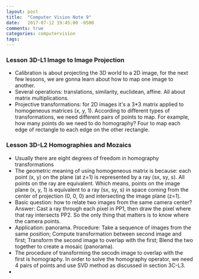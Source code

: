 ```yaml
---
layout: post
title:  "Computer Vision Note 9"
date:   2017-07-12 19:45:00 -0500
comments: true
categories: computervision
tags: 
---
```


### Lesson 3D-L1 Image to Image Projection
- Calibration is about projecting the 3D world to a 2D image, for the next few lessons, we are gonna learn about how to map one image to another.
- Several operations: translations, similarity, euclidean, affine. All about matrix multiplications.
- Projective transformations: for 2D images it's a 3*3 matrix applied to homogeneous matrices (x, y, 1). According to different types of transformations, we need different pairs of points to map. For example, how many points do we need to do homography? Four to map each edge of rectangle to each edge on the other rectangle.

### Lesson 3D-L2 Homographies and Mozaics
- Usually there are eight degrees of freedom in homography transformations
- The geometric meaning of using homogeneous matrix is because: each point (x, y) on the plane (at z=1) is represented by a  ray (sx, sy, s). All points on the ray are equivalent. Which means, points on the image plane (x, y, 1) is equivalent to a ray (sx, sy, s) in space coming from the center of projection (0, 0, 0) and intersecting the image plane (z=1).
- Basic question: how to relate two images from the same camera center? Answer: Cast a ray through each pixel in PP1, then draw the pixel where that ray intersects PP2. So the only thing that matters is to know where the camera points.
- Application: panorama. Procedure: Take a sequence of images from the same position; Compute transformation between second image and first; Transform the second image to overlap with the first; Blend the two together to create a mosaic (panorama).
- The procedure of transforming the secodn image to overlap with the first is homography. In order to solve the homography operator, we need 4 pairs of points and use SVD method as discussed in section 3C-L3.
- 